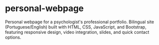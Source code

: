 # personal-webpage
Personal webpage for a psychologist's professional portfolio. Bilingual site (Portuguese/English) built with HTML, CSS, JavaScript, and Bootstrap, featuring responsive design, video integration, slides, and quick contact options.
